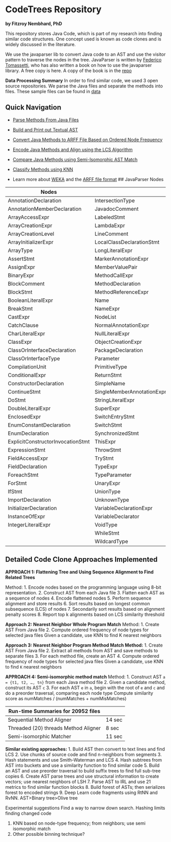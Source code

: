# CodeTrees Repository

**by Fitzroy Nembhard, PhD**

This repository stores Java Code, which is part of my research into finding similar code structures. One concept used is known as code clones and is widely discussed in the literature.

We use the javaparser lib to convert Java code to an AST and use the visitor pattern to traverse the nodes in the tree. JavaParser is written by [Federico Tomassetti](https://leanpub.com/u/tomassetti%5D), who has also written a book on how to use the javaparser library. A free copy is here. A copy of the book is in the [repo]()

**Data Processing Summary** In order to find similar code, we used 3 open source repositories. We parse the Java files and separate the methods into files. These sample files can be found in [data](data)

## Quick Navigation

-   [Parse Methods From Java Files](src/org/fit/hiai/main/ProgramMethodsProcessor)

-   [Build and Print out Textual AST](src/org/fit/hiai/main/PProgramTreeBuilder)

-   [Convert Java Methods to ARFF File Based on Ordered Node Frequency](src/org/fit/hiai/main/ProgramMethodClassifier)

-   [Encode Java Methods and Align using the LCS Algorithm](src/org/fit/hiai/main/EncodedMethodAligner)

-   [Compare Java Methods using Semi-Isomorphic AST Match](src/org/fit/hiai/main/IsomorphicMethodsMatcher)

-   [Classify Methods using KNN](src/org/fit/hiai/main/ProgramMethodClassifier)

-   Learn more about [WEKA](https://www.cs.waikato.ac.nz/ml/weka/) and the [ARFF file format](https://www.cs.waikato.ac.nz/ml/weka/arff.html) \## JavaParser Nodes

| Nodes                             |                            |
|-----------------------------------|----------------------------|
| AnnotationDeclaration             | IntersectionType           |
| AnnotationMemberDeclaration       | JavadocComment             |
| ArrayAccessExpr                   | LabeledStmt                |
| ArrayCreationExpr                 | LambdaExpr                 |
| ArrayCreationLevel                | LineComment                |
| ArrayInitializerExpr              | LocalClassDeclarationStmt  |
| ArrayType                         | LongLiteralExpr            |
| AssertStmt                        | MarkerAnnotationExpr       |
| AssignExpr                        | MemberValuePair            |
| BinaryExpr                        | MethodCallExpr             |
| BlockComment                      | MethodDeclaration          |
| BlockStmt                         | MethodReferenceExpr        |
| BooleanLiteralExpr                | Name                       |
| BreakStmt                         | NameExpr                   |
| CastExpr                          | NodeList                   |
| CatchClause                       | NormalAnnotationExpr       |
| CharLiteralExpr                   | NullLiteralExpr            |
| ClassExpr                         | ObjectCreationExpr         |
| ClassOrInterfaceDeclaration       | PackageDeclaration         |
| ClassOrInterfaceType              | Parameter                  |
| CompilationUnit                   | PrimitiveType              |
| ConditionalExpr                   | ReturnStmt                 |
| ConstructorDeclaration            | SimpleName                 |
| ContinueStmt                      | SingleMemberAnnotationExpr |
| DoStmt                            | StringLiteralExpr          |
| DoubleLiteralExpr                 | SuperExpr                  |
| EnclosedExpr                      | SwitchEntryStmt            |
| EnumConstantDeclaration           | SwitchStmt                 |
| EnumDeclaration                   | SynchronizedStmt           |
| ExplicitConstructorInvocationStmt | ThisExpr                   |
| ExpressionStmt                    | ThrowStmt                  |
| FieldAccessExpr                   | TryStmt                    |
| FieldDeclaration                  | TypeExpr                   |
| ForeachStmt                       | TypeParameter              |
| ForStmt                           | UnaryExpr                  |
| IfStmt                            | UnionType                  |
| ImportDeclaration                 | UnknownType                |
| InitializerDeclaration            | VariableDeclarationExpr    |
| InstanceOfExpr                    | VariableDeclarator         |
| IntegerLiteralExpr                | VoidType                   |
|                                   | WhileStmt                  |
|                                   | WildcardType               |

## Detailed Code Clone Approaches Implemented

**APPROACH 1: Flattening Tree and Using Sequence Alignment to Find Related Trees**

Method: 1. Encode nodes based on the programming language using 8-bit representation. 2. Construct AST from each Java file 3. Flatten each AST as a sequence of nodes 4. Encode flattened nodes 5. Perform sequence alignment and store results 6. Sort results based on longest common subsequence (LCS) of nodes 7. Secondarily sort results based on alignment penalty scores 8. Report top k alignments based on LCS similarity threshold

**Approach 2: Nearest Neighbor Whole Program Match** Method: 1. Create AST From Java file 2. Compute ordered frequency of node types for selected java files Given a candidate, use KNN to find K nearest neighbors

**Approach 3: Nearest Neighbor Program Method Match Method:** 1. Create AST From Java file 2. Extract all methods from AST and save methods to separate files 3. For each method file, create an AST 4. Compute ordered frequency of node types for selected java files Given a candidate, use KNN to find `K` nearest neighbors

**APPROACH 4: Semi-isomorphic method match** Method: 1. Construct AST `a = {t1, t2, …, tn}` from each Java method file 2. Given a candidate method, construct its AST `c` 3. For each AST `e` in `a`, begin with the root of `e` and `c` and do a preorder traversal, comparing each node type Compute similarity score as numMatches / (numMatches + numMisMatches)

| Run-time Summaries for 20952 files   |        |
|--------------------------------------|--------|
| Sequential Method Aligner            | 14 sec |
| Threaded (20) threads Method Aligner | 8 sec  |
| Semi-isomorphic Matcher              | 11 sec |

**Similar existing approaches:** 1. Build AST then convert to text lines and find LCS 2. Use chunks of source code and find n-neighbors from segments 3. Hash statements and use Smith-Waterman and LCS 4. Hash subtrees from AST into buckets and use a similarity function to find similar code 5. Build an AST and use preorder traversal to build suffix trees to find full sub-tree copies 6. Create AST parse trees and use structural information to create vectors; use nearest neighbors of LSH 7. Parse AST to IRL and use 21 metrics to find similar function blocks 8. Build forest of ASTs; then serializes forest to encoded strings 9. Deep Learn code fragments using RtNN and RvNN. AST\>Binary tree\>Olive tree

Experimental suggestions Find a way to narrow down search. Hashing limits finding changed code

1.  KNN based on node-type frequency; from neighbors; use semi isomorphic match
2.  Other possible binning technique?
